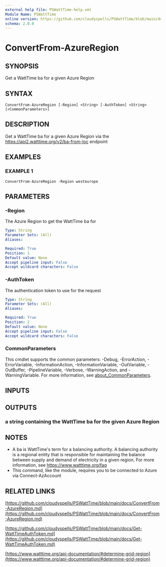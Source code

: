 ```yaml
---
external help file: PSWattTime-help.xml
Module Name: PSWattTime
online version: https://github.com/cloudyspells/PSWattTime/blob/main/docs/ConvertFrom-AzureRegion.md
schema: 2.0.0
---
```


# ConvertFrom-AzureRegion

## SYNOPSIS
Get a WattTime ba for a given Azure Region

## SYNTAX

```
ConvertFrom-AzureRegion [-Region] <String> [-AuthToken] <String> [<CommonParameters>]
```

## DESCRIPTION
Get a WattTime ba for a given Azure Region via the https://api2.watttime.org/v2/ba-from-loc endpoint

## EXAMPLES

### EXAMPLE 1
```
ConvertFrom-AzureRegion -Region westeurope
```

## PARAMETERS

### -Region
The Azure Region to get the WattTime ba for

```yaml
Type: String
Parameter Sets: (All)
Aliases:

Required: True
Position: 1
Default value: None
Accept pipeline input: False
Accept wildcard characters: False
```

### -AuthToken
The authentication token to use for the request

```yaml
Type: String
Parameter Sets: (All)
Aliases:

Required: True
Position: 2
Default value: None
Accept pipeline input: False
Accept wildcard characters: False
```

### CommonParameters
This cmdlet supports the common parameters: -Debug, -ErrorAction, -ErrorVariable, -InformationAction, -InformationVariable, -OutVariable, -OutBuffer, -PipelineVariable, -Verbose, -WarningAction, and -WarningVariable. For more information, see [about_CommonParameters](http://go.microsoft.com/fwlink/?LinkID=113216).

## INPUTS

## OUTPUTS

### a string containing the WattTime ba for the given Azure Region
## NOTES
- A ba is WattTime's term for a balancing authority. A balancing authority is a regional entity that is responsible for maintaining the balance between supply and demand of electricity in a given region. For more information, see https://www.watttime.org/faq
- This command, like the module, requires you to be connected to Azure via Connect-AzAccount

## RELATED LINKS

[https://github.com/cloudyspells/PSWattTime/blob/main/docs/ConvertFrom-AzureRegion.md](https://github.com/cloudyspells/PSWattTime/blob/main/docs/ConvertFrom-AzureRegion.md)

[https://github.com/cloudyspells/PSWattTime/blob/main/docs/Get-WattTimeAuthToken.md](https://github.com/cloudyspells/PSWattTime/blob/main/docs/Get-WattTimeAuthToken.md)

[https://www.watttime.org/api-documentation/#determine-grid-region](https://www.watttime.org/api-documentation/#determine-grid-region)

